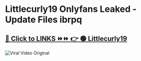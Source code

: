 
 # Littlecurly19 Onlyfans Leaked - Update Files ibrpq

## <h2><a href="https://clipsfans.com/Littlecurly19&ref=git">🔗 Click to LINKS ⏩⏩ 👉 🟢 Littlecurly19 </a></h2>

<a href="https://clipsfans.com/Littlecurly19&ref=git" rel="nofollow" data-target="animated-image.originalLink"><img src="https://i.ibb.co.com/xMMVF88/686577567.gif" alt="Viral Video Original" style="max-width: 100%; display: inline-block;" data-target="animated-image.originalImage"></a>

